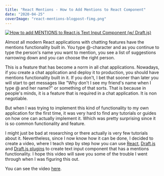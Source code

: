 ```yaml
---
title: "React Mentions - How to Add Mentions to React Component"
date: "2020-04-25"
coverImage: "react-mentions-blogpost-fimg.png"
---
```


[![How to add MENTIONS to React.js Text Input Component (w/ Draft.js)](http://img.youtube.com/vi/gDWoQwyI4Vk/0.jpg)](http://www.youtube.com/watch?v=gDWoQwyI4Vk)

Almost all modern React applications with chatting features have the mentions functionality built in. You type @-character and as you continue to type the person's name you want to mention, you see a list of suggestions narrowing down and you can choose the right person.

This is a feature that has become a norm in all chat applications. Nowadays, if you create a chat application and deploy it to production, you should have mentions functionality built in it. If you don't, I bet that sooner than later you will start to get messages like "Why don't I see my friend's name when I type @ and her name?" or something of that sorts. That is because in people's minds, it is a feature that is required in a chat application. It is non negotiable.

But when I was trying to implement this kind of functionality to my own application for the first time, it was very hard to find any tutorials or guides on how one can actually implement it. Which was pretty surprising since it is so common functionality and feature.

I might just be bad at researching or there actually is very few tutorials about it. Nevertheless, since I now know how it can be done, I decided to create a video, where I teach step by step how you can use [React](/blog/react-for-beginners-complete-guide-to-mastering-react-fundamentals/), [Draft.js](/blog/getting-started-with-draft-js/) and [Draft.js plugins](/blog/introduction-to-draft-js-plugins/) to create text input component that has a mentions functionality. I hope this video will save you some of the trouble I went through when I was figuring this out.

You can see the video [here](https://www.youtube.com/watch?v=gDWoQwyI4Vk).
